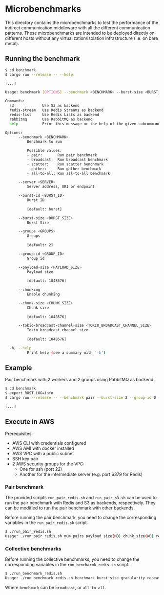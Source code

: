 # Microbenchmarks

This directory contains the microbenchmarks to test the performance of the indirect communication middleware with all the different communication patterns. These microbenchmarks are intended to be deployed directly on different hosts without any virtualization/isolation infrastructure (i.e. on bare metal). 

## Running the benchmark

```bash
$ cd benchmark
$ cargo run --release -- --help

[...]

Usage: benchmark [OPTIONS] --benchmark <BENCHMARK> --burst-size <BURST_SIZE> --group-id <GROUP_ID> <COMMAND>

Commands:
  s3             Use S3 as backend
  redis-stream   Use Redis Streams as backend
  redis-list     Use Redis Lists as backend
  rabbitmq       Use RabbitMQ as backend
  help           Print this message or the help of the given subcommand(s)

Options:
      --benchmark <BENCHMARK>
          Benchmark to run

          Possible values:
          - pair:       Run pair benchmark
          - broadcast:  Run broadcast benchmark
          - scatter:    Run scatter benchmark
          - gather:     Run gather benchmark
          - all-to-all: Run all-to-all benchmark

      --server <SERVER>
          Server address, URI or endpoint

      --burst-id <BURST_ID>
          Burst ID
          
          [default: burst]

      --burst-size <BURST_SIZE>
          Burst Size

      --groups <GROUPS>
          Groups
          
          [default: 2]

      --group-id <GROUP_ID>
          Group id

      --payload-size <PAYLOAD_SIZE>
          Payload size
          
          [default: 1048576]

      --chunking
          Enable chunking

      --chunk-size <CHUNK_SIZE>
          Chunk size
          
          [default: 1048576]

      --tokio-broadcast-channel-size <TOKIO_BROADCAST_CHANNEL_SIZE>
          Tokio broadcast channel size
          
          [default: 1048576]

  -h, --help
          Print help (see a summary with '-h')
```

## Example

Pair benchmark with 2 workers and 2 groups using RabbitMQ as backend:

```bash
$ cd benchmark
$ export RUST_LOG=info
$ cargo run --release -- --benchmark pair --burst-size 2 --group-id 0 --server "amqp://guest:guest@localhost:5672" rabbitmq & cargo run --release -- --benchmark pair --burst-size 2 --group-id 1 --server "amqp://guest:guest@localhost:5672" rabbitmq

[...]
```

## Execute in AWS

Prerequisites:

- AWS CLI with credentials configured
- AWS AMI with docker installed
- AWS VPC with a public subnet
- SSH key pair
- 2 AWS security groups for the VPC:
  - One for ssh (port 22)
  - Another for the intermediate server (e.g. port 6379 for Redis)

### Pair benchmark

The provided scripts `run_pair_redis.sh` and `run_pair_s3.sh` can be used to run the pair benchmark with Redis and S3 as backends, respectively. They can be modified to run the pair benchmark with other backends.

Before running the pair benchmark, you need to change the corresponding variables in the `run_pair_redis.sh` script.

```bash
$ ./run_pair_redis.sh
Usage: ./run_pair_redis.sh num_pairs payload_size(MB) chunk_size(KB) repeats
```

### Collective benchmarks

Before running the collective benchmarks, you need to change the corresponding variables in the `run_bencharmk_redis.sh` script.

```bash
$ ./run_benchmark_redis.sh
Usage: ./run_benchmark_redis.sh benchmark burst_size granularity repeats
```

Where `benchmark` can be `broadcast`, or `all-to-all`.
